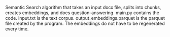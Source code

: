 Semantic Search algorithm that takes an input docx file, splits into chunks, creates embeddings, and does question-answering. 
main.py contains the code.
input.txt is the text corpus.
output_embeddings.parquet is the parquet file created by the program.
The embeddings do not have to be regenerated every time.
